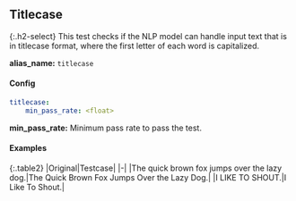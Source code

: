 
## Titlecase

<div class="main-docs" markdown="1"><div class="h3-box" markdown="1">
{:.h2-select}
This test checks if the NLP model can handle input text that is in titlecase format, where the first letter of each word is capitalized.

**alias_name:** `titlecase`

</div><div class="h3-box" markdown="1">

#### Config
```yaml
titlecase:
    min_pass_rate: <float>
```
**min_pass_rate:** Minimum pass rate to pass the test.

#### Examples

{:.table2}
|Original|Testcase|
|-|
|The quick brown fox jumps over the lazy dog.|The Quick Brown Fox Jumps Over the Lazy Dog.|
|I LIKE TO SHOUT.|I Like To Shout.|

</div></div>